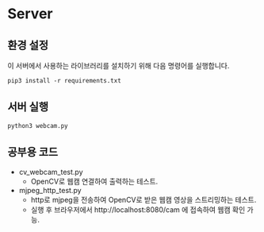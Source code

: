 # Server

## 환경 설정

이 서버에서 사용하는 라이브러리를 설치하기 위해 다음 명령어를 실행합니다.

```
pip3 install -r requirements.txt
```

## 서버 실행

```
python3 webcam.py
```

## 공부용 코드

- cv_webcam_test.py
  - OpenCV로 웹캠 연결하여 출력하는 테스트.
- mjpeg_http_test.py
  - http로 mjpeg을 전송하여 OpenCV로 받은 웹캠 영상을 스트리밍하는 테스트.
  - 실행 후 브라우저에서 http://localhost:8080/cam 에 접속하여 웹캠 확인 가능.
